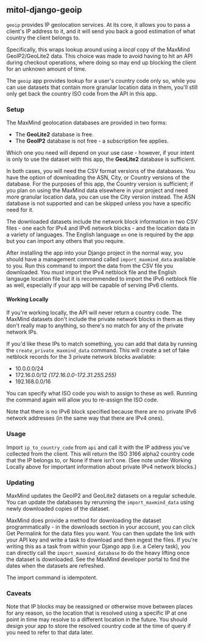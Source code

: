 mitol-django-geoip
---

`geoip` provides IP geolocation services. At its core, it allows you to pass a 
client's IP address to it, and it will send you back a good estimation of what
country the client belongs to. 

Specifically, this wraps lookup around using a _local_ copy of the MaxMind 
GeoIP2/GeoLite2 data. This choice was made to avoid having to hit an API during
checkout operations, where doing so may end up blocking the client for an 
unknown amount of time. 

The `geoip` app provides lookup for a user's country code only so, while you can
use datasets that contain more granular location data in them, you'll still only
get back the country ISO code from the API in this app. 

### Setup

The MaxMind geolocation databases are provided in two forms:

* The **GeoLite2** database is free.
* The **GeoIP2** database is not free - a subscription fee applies. 

Which one you need will depend on your use case - however, if your intent is
only to use the dataset with this app, the **GeoLite2** database is sufficient.

In both cases, you will need the CSV format versions of the databases. You have 
the option of downloading the ASN, City, or Country versions of the database.
For the purposes of this app, the Country version is sufficient; if you plan on
using the MaxMind data elsewhere in your project and need more granular location
data, you can use the City version instead. The ASN database is not supported
and can be skipped unless you have a specific need for it.

The downloaded datasets include the network block information in two CSV files -
one each for IPv4 and IPv6 network blocks - and the location data in a variety 
of languages. The English language `en` one is required by the app but you can
import any others that you require.

After installing the app into your Django project in the normal way, you should
have a management command called `import_maxmind_data` available to you. Run 
this command to import the data from the CSV file you downloaded. You _must_
import the IPv4 netblock file and the English langauge location file but it is
recommended to import the IPv6 netblock file as well, especially if your app
will be capable of serving IPv6 clients.  

#### Working Locally

If you're working locally, the API will never return a country code. The MaxMind
datasets don't include the private network blocks in them as they don't really 
map to anything, so there's no match for any of the private network IPs. 

If you'd like these IPs to match something, you can add that data by running the
`create_private_maxmind_data` command. This will create a set of fake netblock 
records for the 3 private network blocks available: 
* 10.0.0.0/24 
* 172.16.0.0/12 _(172.16.0.0-172.31.255.255)_
* 192.168.0.0/16

You can specify what ISO code you wish to assign to these as well. Running the 
command again will allow you to re-assign the ISO code. 

Note that there is no IPv6 block specified because there are no private IPv6
network addresses (in the same way that there are IPv4 ones).

### Usage

Import `ip_to_country_code` from `api` and call it with the IP address you've 
collected from the client. This will return the ISO 3166 alpha2 country code
that the IP belongs to, or None if there isn't one. (See note under Working 
Locally above for important information about private IPv4 network blocks.)

### Updating

MaxMind updates the GeoIP2 and GeoLite2 datasets on a regular schedule. You can
update the databases by rerunning the `import_maxmind_data` using newly
downloaded copies of the dataset. 

MaxMind does provide a method for downloading the dataset programmatically - in
the downloads section in your account, you can click Get Permalink for the
data files you want. You can then update the link with your API key and write a
task to download and then ingest the files. If you're writing this as a task
from within your Django app (i.e. a Celery task), you can directly call the
`import_maxmind_database` to do the heavy lifting once the dataset is
downloaded. See the MaxMind developer portal to find the dates when the datasets
are refreshed.

The import command is idempotent.

### Caveats

Note that IP blocks may be reassigned or otherwise move between places for any
reason, so the location that is resolved using a specific IP at one point in
time may resolve to a different location in the future. You should design your
app to store the resolved country code at the time of query if you need to
refer to that data later.
